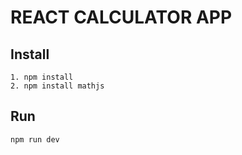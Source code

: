 # REACT CALCULATOR APP

## Install
```
1. npm install
2. npm install mathjs
```
## Run
```
npm run dev
```




